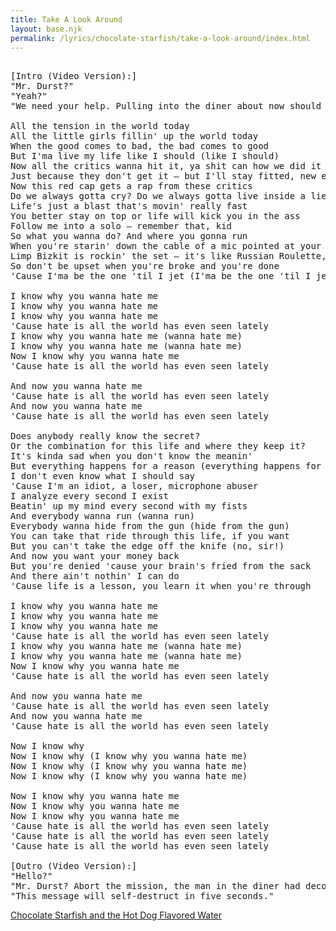 ```yaml
---
title: Take A Look Around
layout: base.njk
permalink: /lyrics/chocolate-starfish/take-a-look-around/index.html
---
```

<pre>

[Intro (Video Version):]
"Mr. Durst?"
"Yeah?"
"We need your help. Pulling into the diner about now should be four top-secret agents. One of them is carrying a briefcase. Your mission is to obtain the disc from the briefcase."

All the tension in the world today
All the little girls fillin' up the world today
When the good comes to bad, the bad comes to good
But I'ma live my life like I should (like I should)
Now all the critics wanna hit it, ya shit can how we did it
Just because they don't get it – but I'll stay fitted, new era committed
Now this red cap gets a rap from these critics
Do we always gotta cry? Do we always gotta live inside a lie?
Life's just a blast that's movin' really fast
You better stay on top or life will kick you in the ass
Follow me into a solo – remember that, kid
So what you wanna do? And where you gonna run
When you're starin' down the cable of a mic pointed at your grill like a gun?
Limp Bizkit is rockin' the set – it's like Russian Roulette, when you're placin', you bet
So don't be upset when you're broke and you're done
'Cause I'ma be the one 'til I jet (I'ma be the one 'til I jet)

I know why you wanna hate me
I know why you wanna hate me
I know why you wanna hate me
'Cause hate is all the world has even seen lately
I know why you wanna hate me (wanna hate me)
I know why you wanna hate me (wanna hate me)
Now I know why you wanna hate me
'Cause hate is all the world has even seen lately

And now you wanna hate me
'Cause hate is all the world has even seen lately
And now you wanna hate me
'Cause hate is all the world has even seen lately

Does anybody really know the secret?
Or the combination for this life and where they keep it?
It's kinda sad when you don't know the meanin'
But everything happens for a reason (everything happens for a reason)
I don't even know what I should say
'Cause I'm an idiot, a loser, microphone abuser
I analyze every second I exist
Beatin' up my mind every second with my fists
And everybody wanna run (wanna run)
Everybody wanna hide from the gun (hide from the gun)
You can take that ride through this life, if you want
But you can't take the edge off the knife (no, sir!)
And now you want your money back
But you're denied 'cause your brain's fried from the sack
And there ain't nothin' I can do
'Cause life is a lesson, you learn it when you're through

I know why you wanna hate me
I know why you wanna hate me
I know why you wanna hate me
'Cause hate is all the world has even seen lately
I know why you wanna hate me (wanna hate me)
I know why you wanna hate me (wanna hate me)
Now I know why you wanna hate me
'Cause hate is all the world has even seen lately

And now you wanna hate me
'Cause hate is all the world has even seen lately
And now you wanna hate me
'Cause hate is all the world has even seen lately

Now I know why
Now I know why (I know why you wanna hate me)
Now I know why (I know why you wanna hate me)
Now I know why (I know why you wanna hate me)

Now I know why you wanna hate me
Now I know why you wanna hate me
Now I know why you wanna hate me
'Cause hate is all the world has even seen lately
'Cause hate is all the world has even seen lately
'Cause hate is all the world has even seen lately

[Outro (Video Version):]
"Hello?"
"Mr. Durst? Abort the mission, the man in the diner had decoys. Thanks anyway."
"This message will self-destruct in five seconds."
</pre>

[Chocolate Starfish and the Hot Dog Flavored Water](/lyrics/chocolate-starfish/)

